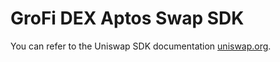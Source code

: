 # GroFi DEX Aptos Swap SDK

You can refer to the Uniswap SDK documentation [uniswap.org](https://docs.uniswap.org/sdk/2.0.0/).
